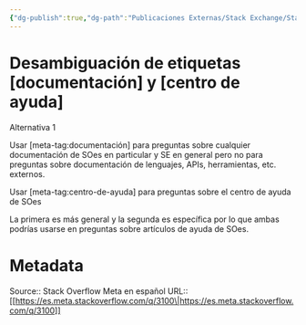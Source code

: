 ```yaml
---
{"dg-publish":true,"dg-path":"Publicaciones Externas/Stack Exchange/Stack Overflow en español/Stack Overflow en español Meta/es.meta.stackoverflow.com-3100.md","permalink":"/publicaciones-externas/stack-exchange/stack-overflow-en-espanol/stack-overflow-en-espanol-meta/es-meta-stackoverflow-com-3100/","title":"Desambiguación de etiquetas [documentación] y [centro de ayuda]","hide":true,"noteIcon":"\"0\"","created":"2024-04-03T12:49:10.681-06:00","updated":"2024-04-05T16:44:02.309-06:00"}
---
```


# Desambiguación de etiquetas [documentación] y [centro de ayuda]

Alternativa 1

Usar [meta-tag:documentación] para preguntas sobre cualquier documentación de SOes en particular y SE en general pero no para preguntas sobre documentación de lenguajes, APIs, herramientas, etc. externos.

Usar [meta-tag:centro-de-ayuda] para preguntas sobre el centro de ayuda de SOes

La primera es más general y la segunda es específica por lo que ambas podrías usarse en preguntas sobre artículos de ayuda de SOes.

# Metadata
Source:: Stack Overflow Meta en español
URL:: [[https://es.meta.stackoverflow.com/q/3100\|https://es.meta.stackoverflow.com/q/3100]]

